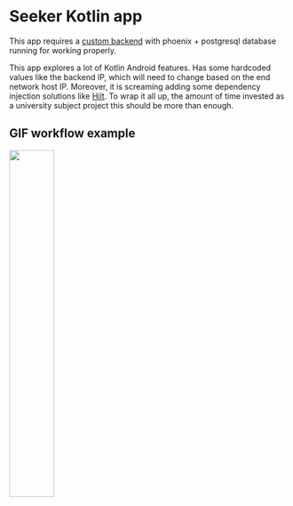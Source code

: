 # Seeker Kotlin app

This app requires a [custom backend](https://github.com/kamiyuzu/SeekerBackend) with phoenix + postgresql database running for working properly.

This app explores a lot of Kotlin Android features. Has some hardcoded values like the backend IP, which will need to change based on the end network host IP. Moreover, it is screaming adding some dependency injection solutions like [Hilt](https://developer.android.com/training/dependency-injection/hilt-android). To wrap it all up, the amount of time invested as a university subject project this should be more than enough.

## GIF workflow example
<img src="/seeker.gif" width="40%"/>